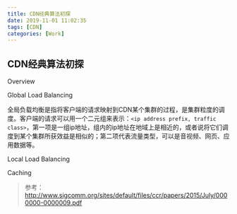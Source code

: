 ```yaml
---
title: CDN经典算法初探
date: 2019-11-01 11:02:35
tags: [CDN]
categories: [Work]
---
```


## CDN经典算法初探

Overview





Global Load Balancing

全局负载均衡是指将客户端的请求映射到CDN某个集群的过程，是集群粒度的调度。客户端的请求可以用一个二元组来表示：`<ip address prefix, traffic class>`，第一项是一组ip地址，组内的ip地址在地域上是相近的，或者说将它们调度到某个集群所获效益是相似的；第二项代表流量类型，可以是音视频、网页、应用数据等。



Local Load Balancing



Caching





> 参考：<http://www.sigcomm.org/sites/default/files/ccr/papers/2015/July/0000000-0000009.pdf>